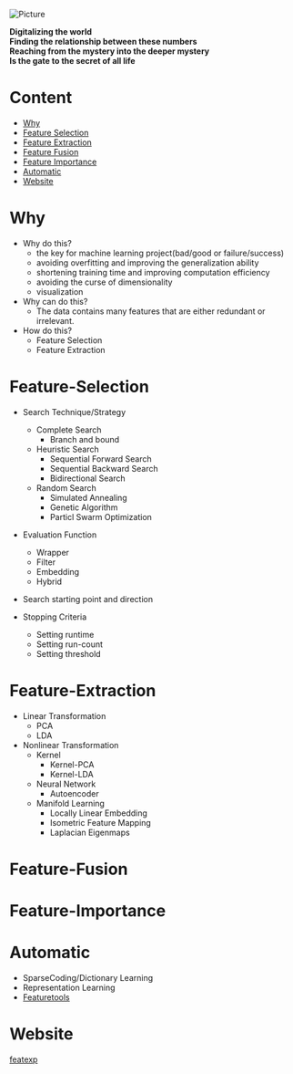 ![Picture](https://github.com/pku-H2R/Feature-Engineering/blob/master/Picture/feature.jpg)
                                                                                              

**Digitalizing the world**  
**Finding the relationship between these numbers**  
**Reaching from the mystery into the deeper mystery**  
**Is the gate to the secret of all life**

# Content
* [Why](#Why)
* [Feature Selection](#Feature-Selection)
* [Feature Extraction](#Feature-Extraction)
* [Feature Fusion](#Feature-Fusion)
* [Feature Importance](#Feature-Importance)
* [Automatic](#Automatic)
* [Website](#Website)


# Why

* Why do this?
  * the key for machine learning project(bad/good or failure/success)
  * avoiding overfitting and improving the generalization ability
  * shortening training time and improving computation efficiency
  * avoiding the curse of dimensionality
  * visualization
* Why can do this?
  * The data contains many features that are either redundant or irrelevant.
* How do this?
  * Feature Selection
  * Feature Extraction

# Feature-Selection

* Search Technique/Strategy 
  * Complete Search
    * Branch and bound
  * Heuristic Search
    * Sequential Forward Search
    * Sequential Backward Search
    * Bidirectional Search
  * Random Search
    * Simulated Annealing
    * Genetic Algorithm
    * Particl Swarm Optimization
 
* Evaluation Function
  * Wrapper
  * Filter
  * Embedding
  * Hybrid
  
* Search starting point and direction
* Stopping Criteria
  * Setting runtime
  * Setting run-count
  * Setting threshold
 
# Feature-Extraction
* Linear Transformation
  * PCA
  * LDA
* Nonlinear Transformation
  * Kernel
    * Kernel-PCA
    * Kernel-LDA
  * Neural Network
    * Autoencoder
  * Manifold Learning
    * Locally Linear Embedding
    * Isometric Feature Mapping
    * Laplacian Eigenmaps

# Feature-Fusion

# Feature-Importance


# Automatic
* SparseCoding/Dictionary Learning
* Representation Learning
* [Featuretools](https://github.com/Featuretools/featuretools)




# Website
[featexp](https://github.com/abhayspawar/featexp)
